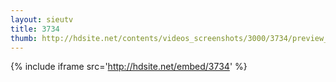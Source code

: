 ```yaml
---
layout: sieutv
title: 3734
thumb: http://hdsite.net/contents/videos_screenshots/3000/3734/preview_360p.mp4.jpg
---
```

{% include iframe src='http://hdsite.net/embed/3734' %}
 
